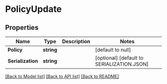# PolicyUpdate

## Properties
Name | Type | Description | Notes
------------ | ------------- | ------------- | -------------
**Policy** | **string** |  | [default to null]
**Serialization** | **string** |  | [optional] [default to SERIALIZATION.JSON]

[[Back to Model list]](../README.md#documentation-for-models) [[Back to API list]](../README.md#documentation-for-api-endpoints) [[Back to README]](../README.md)

